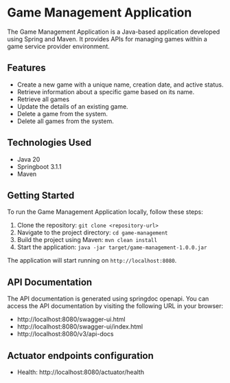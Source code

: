 # Game Management Application

The Game Management Application is a Java-based application developed using Spring and Maven. It provides APIs for managing games within a game service provider environment.

## Features

- Create a new game with a unique name, creation date, and active status.
- Retrieve information about a specific game based on its name.
- Retrieve all games 
- Update the details of an existing game.
- Delete a game from the system.
- Delete all games from the system.

## Technologies Used

- Java 20
- Springboot 3.1.1
- Maven

## Getting Started

To run the Game Management Application locally, follow these steps:

1. Clone the repository: `git clone <repository-url>`
2. Navigate to the project directory: `cd game-management`
3. Build the project using Maven: `mvn clean install`
4. Start the application: `java -jar target/game-management-1.0.0.jar`

The application will start running on `http://localhost:8080`.

## API Documentation

The API documentation is generated using springdoc openapi. You can access the API documentation by visiting the following URL in your browser:

- http://localhost:8080/swagger-ui.html
- http://localhost:8080/swagger-ui/index.html
- http://localhost:8080/v3/api-docs

## Actuator endpoints configuration

- Health: http://localhost:8080/actuator/health



